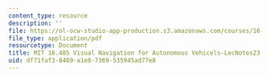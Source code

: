 ```yaml
---
content_type: resource
description: ''
file: https://ol-ocw-studio-app-production.s3.amazonaws.com/courses/16-485-visual-navigation-for-autonomous-vehicles-vnav-fall-2020/df71faf38489a1e87369535945ad77e8_MIT16_485F20_lec23Notes.pdf
file_type: application/pdf
resourcetype: Document
title: MIT 16.485 Visual Navigation for Autonomous Vehicels-LecNotes23
uid: df71faf3-8489-a1e8-7369-535945ad77e8
---
```

